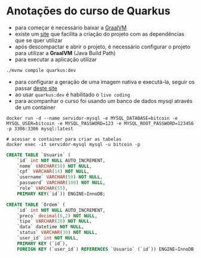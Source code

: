 # Anotações do curso de Quarkus

- para começar é necessário baixar a [GraalVM](https://www.graalvm.org/downloads/)
- existe um [site](https://code.quarkus.io/) que facilita a criação do projeto com as dependências que se quer utilizar
- após descompactar e abrir o projeto, é necessário configurar o projeto para utilizar a **GraalVM** (Java Build Path)
- para executar a aplicação utilizar

```bash
./mvnw compile quarkus:dev
```

- para configurar a geração de uma imagem nativa e executá-la, seguir os passar [deste site](https://quarkus.io/guides/building-native-image)
- ao usar `quarkus:dev` é habilitado o `live coding`
- para acompanhar o curso foi usando um banco de dados mysql através de um container

```docker
docker run -d --name servidor-mysql -e MYSQL_DATABASE=bitcoin -e MYSQL_USER=bitcoin -e MYSQL_PASSWORD=123 -e MYSQL_ROOT_PASSWORD=123456 -p 3306:3306 mysql:latest

# acessar o container para criar as tabelas
docker exec -it servidor-mysql mysql -u bitcoin -p
```

```sql
CREATE TABLE `Usuario` (
	`id` int NOT NULL AUTO_INCREMENT,
	`nome` VARCHAR(50) NOT NULL,
	`cpf` VARCHAR(14) NOT NULL,
	`username` VARCHAR(50) NOT NULL,
	`password` VARCHAR(100) NOT NULL,
	`role` VARCHAR(55),
	PRIMARY KEY(`id`)) ENGINE=InnoDB;

CREATE TABLE `Ordem` (
	`id` int NOT NULL AUTO_INCREMENT,
	`preco` decimal(6,2) NOT NULL,
	`tipo` VARCHAR(20) NOT NULL,
	`data` datetime NOT NULL,
	`status` VARCHAR(30) NOT NULL,
	`user_id` int NOT NULL,
	PRIMARY KEY (`id`),
	FOREIGN KEY (`user_id`) REFERENCES `Usuario` (`id`)) ENGINE=InnoDB;
```
